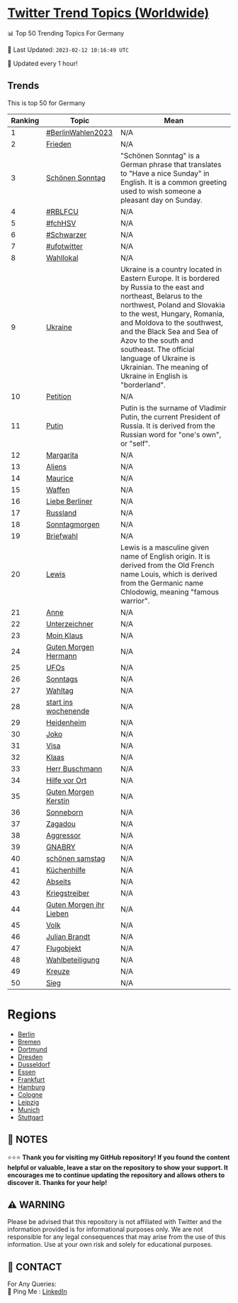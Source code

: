 [Twitter Trend Topics (Worldwide)](https://github.com/ErcinDedeoglu/Twitter-Trend-Topics)
==========


📊 Top 50 Trending Topics For Germany

📆 Last Updated: `2023-02-12 10:16:49 UTC`

🔧 Updated every 1 hour!


## Trends

This is top 50 for Germany

| Ranking | Topic | Mean |
| ------- | ------------ | ------------ |
| 1 | [#BerlinWahlen2023](http://twitter.com/search?q=%23BerlinWahlen2023) | N/A |
| 2 | [Frieden](http://twitter.com/search?q=Frieden) | N/A |
| 3 | [Schönen Sonntag](http://twitter.com/search?q=Sch%c3%b6nen+Sonntag) | "Schönen Sonntag" is a German phrase that translates to "Have a nice Sunday" in English. It is a common greeting used to wish someone a pleasant day on Sunday. |
| 4 | [#RBLFCU](http://twitter.com/search?q=%23RBLFCU) | N/A |
| 5 | [#fchHSV](http://twitter.com/search?q=%23fchHSV) | N/A |
| 6 | [#Schwarzer](http://twitter.com/search?q=%23Schwarzer) | N/A |
| 7 | [#ufotwitter](http://twitter.com/search?q=%23ufotwitter) | N/A |
| 8 | [Wahllokal](http://twitter.com/search?q=Wahllokal) | N/A |
| 9 | [Ukraine](http://twitter.com/search?q=Ukraine) | Ukraine is a country located in Eastern Europe. It is bordered by Russia to the east and northeast, Belarus to the northwest, Poland and Slovakia to the west, Hungary, Romania, and Moldova to the southwest, and the Black Sea and Sea of Azov to the south and southeast. The official language of Ukraine is Ukrainian. The meaning of Ukraine in English is "borderland". |
| 10 | [Petition](http://twitter.com/search?q=Petition) | N/A |
| 11 | [Putin](http://twitter.com/search?q=Putin) | Putin is the surname of Vladimir Putin, the current President of Russia. It is derived from the Russian word for "one's own", or "self". |
| 12 | [Margarita](http://twitter.com/search?q=Margarita) | N/A |
| 13 | [Aliens](http://twitter.com/search?q=Aliens) | N/A |
| 14 | [Maurice](http://twitter.com/search?q=Maurice) | N/A |
| 15 | [Waffen](http://twitter.com/search?q=Waffen) | N/A |
| 16 | [Liebe Berliner](http://twitter.com/search?q=Liebe+Berliner) | N/A |
| 17 | [Russland](http://twitter.com/search?q=Russland) | N/A |
| 18 | [Sonntagmorgen](http://twitter.com/search?q=Sonntagmorgen) | N/A |
| 19 | [Briefwahl](http://twitter.com/search?q=Briefwahl) | N/A |
| 20 | [Lewis](http://twitter.com/search?q=Lewis) | Lewis is a masculine given name of English origin. It is derived from the Old French name Louis, which is derived from the Germanic name Chlodowig, meaning "famous warrior". |
| 21 | [Anne](http://twitter.com/search?q=Anne) | N/A |
| 22 | [Unterzeichner](http://twitter.com/search?q=Unterzeichner) | N/A |
| 23 | [Moin Klaus](http://twitter.com/search?q=Moin+Klaus) | N/A |
| 24 | [Guten Morgen Hermann](http://twitter.com/search?q=Guten+Morgen+Hermann) | N/A |
| 25 | [UFOs](http://twitter.com/search?q=UFOs) | N/A |
| 26 | [Sonntags](http://twitter.com/search?q=Sonntags) | N/A |
| 27 | [Wahltag](http://twitter.com/search?q=Wahltag) | N/A |
| 28 | [start ins wochenende](http://twitter.com/search?q=start+ins+wochenende) | N/A |
| 29 | [Heidenheim](http://twitter.com/search?q=Heidenheim) | N/A |
| 30 | [Joko](http://twitter.com/search?q=Joko) | N/A |
| 31 | [Visa](http://twitter.com/search?q=Visa) | N/A |
| 32 | [Klaas](http://twitter.com/search?q=Klaas) | N/A |
| 33 | [Herr Buschmann](http://twitter.com/search?q=Herr+Buschmann) | N/A |
| 34 | [Hilfe vor Ort](http://twitter.com/search?q=Hilfe+vor+Ort) | N/A |
| 35 | [Guten Morgen Kerstin](http://twitter.com/search?q=Guten+Morgen+Kerstin) | N/A |
| 36 | [Sonneborn](http://twitter.com/search?q=Sonneborn) | N/A |
| 37 | [Zagadou](http://twitter.com/search?q=Zagadou) | N/A |
| 38 | [Aggressor](http://twitter.com/search?q=Aggressor) | N/A |
| 39 | [GNABRY](http://twitter.com/search?q=GNABRY) | N/A |
| 40 | [schönen samstag](http://twitter.com/search?q=sch%c3%b6nen+samstag) | N/A |
| 41 | [Küchenhilfe](http://twitter.com/search?q=K%c3%bcchenhilfe) | N/A |
| 42 | [Abseits](http://twitter.com/search?q=Abseits) | N/A |
| 43 | [Kriegstreiber](http://twitter.com/search?q=Kriegstreiber) | N/A |
| 44 | [Guten Morgen ihr Lieben](http://twitter.com/search?q=Guten+Morgen+ihr+Lieben) | N/A |
| 45 | [Volk](http://twitter.com/search?q=Volk) | N/A |
| 46 | [Julian Brandt](http://twitter.com/search?q=Julian+Brandt) | N/A |
| 47 | [Flugobjekt](http://twitter.com/search?q=Flugobjekt) | N/A |
| 48 | [Wahlbeteiligung](http://twitter.com/search?q=Wahlbeteiligung) | N/A |
| 49 | [Kreuze](http://twitter.com/search?q=Kreuze) | N/A |
| 50 | [Sieg](http://twitter.com/search?q=Sieg) | N/A |



# Regions

* [Berlin](</Germany/Berlin.md>)
* [Bremen](</Germany/Bremen.md>)
* [Dortmund](</Germany/Dortmund.md>)
* [Dresden](</Germany/Dresden.md>)
* [Dusseldorf](</Germany/Dusseldorf.md>)
* [Essen](</Germany/Essen.md>)
* [Frankfurt](</Germany/Frankfurt.md>)
* [Hamburg](</Germany/Hamburg.md>)
* [Cologne](</Germany/Cologne.md>)
* [Leipzig](</Germany/Leipzig.md>)
* [Munich](</Germany/Munich.md>)
* [Stuttgart](</Germany/Stuttgart.md>)



## 📝 NOTES

⭐⭐⭐ **Thank you for visiting my GitHub repository! If you found the content helpful or valuable, leave a star on the repository to show your support. It encourages me to continue updating the repository and allows others to discover it. Thanks for your help!**


## ⚠️ WARNING

Please be advised that this repository is not affiliated with Twitter and the information provided is for informational purposes only. We are not responsible for any legal consequences that may arise from the use of this information. Use at your own risk and solely for educational purposes.


## 📨 CONTACT

 For Any Queries:  
            🏓 Ping Me : [LinkedIn](https://www.linkedin.com/in/ercindedeoglu/)
